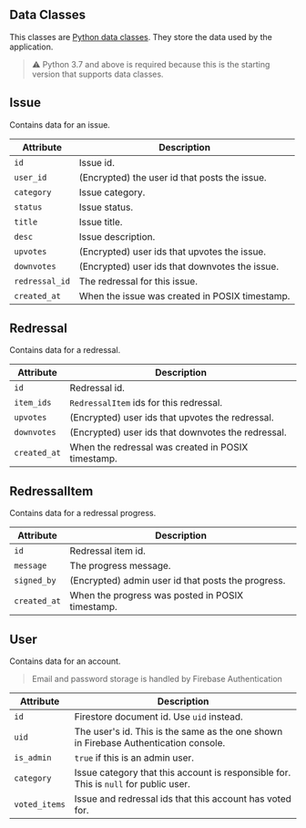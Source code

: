 ## Data Classes

This classes are [Python data classes](https://docs.python.org/3/library/dataclasses.html). They store the data used by the application.

> ⚠️ Python 3.7 and above is required because this is the starting version that supports data classes.

## Issue

Contains data for an issue.

| Attribute      | Description                                    |
| -------------- | ---------------------------------------------- |
| `id`           | Issue id.                                      |
| `user_id`      | (Encrypted) the user id that posts the issue.  |
| `category`     | Issue category.                                |
| `status`       | Issue status.                                  |
| `title`        | Issue title.                                   |
| `desc`         | Issue description.                             |
| `upvotes`      | (Encrypted) user ids that upvotes the issue.   |
| `downvotes`    | (Encrypted) user ids that downvotes the issue. |
| `redressal_id` | The redressal for this issue.                  |
| `created_at`   | When the issue was created in POSIX timestamp. |

## Redressal

Contains data for a redressal.

| Attribute    | Description                                        |
| ------------ | -------------------------------------------------- |
| `id`         | Redressal id.                                      |
| `item_ids`   | `RedressalItem` ids for this redressal.            |
| `upvotes`    | (Encrypted) user ids that upvotes the redressal.   |
| `downvotes`  | (Encrypted) user ids that downvotes the redressal. |
| `created_at` | When the redressal was created in POSIX timestamp. |

## RedressalItem

Contains data for a redressal progress.

| Attribute    | Description                                        |
| ------------ | -------------------------------------------------- |
| `id`         | Redressal item id.                                 |
| `message`    | The progress message.                              |
| `signed_by`  | (Encrypted) admin user id that posts the progress. |
| `created_at` | When the progress was posted in POSIX timestamp.   |

## User

Contains data for an account.

> Email and password storage is handled by Firebase Authentication

| Attribute     | Description                                                                          |
| ------------- | ------------------------------------------------------------------------------------ |
| `id`          | Firestore document id. Use `uid` instead.                                            |
| `uid`         | The user's id. This is the same as the one shown in Firebase Authentication console. |
| `is_admin`    | `true` if this is an admin user.                                                     |
| `category`    | Issue category that this account is responsible for. This is `null` for public user. |
| `voted_items` | Issue and redressal ids that this account has voted for.                             |
